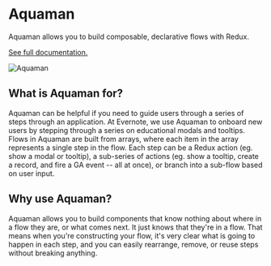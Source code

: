 # Aquaman
Aquaman allows you to build composable, declarative flows with Redux.

[See full documentation.](https://evernote-1.gitbook.io/aquaman/)

![Aquaman](https://blobscdn.gitbook.com/v0/b/gitbook-28427.appspot.com/o/assets%2F-LiOxqnL7wPXk1pl8oaH%2F-LiP-YkLvvsrc7bswsfj%2F-LiP-g4Tv1Z6UK7OIxd5%2FStorm%20(1).jpg?alt=media&token=9e57d790-e1d5-4cab-ae56-c19160942b63)

## What is Aquaman for?
Aquaman can be helpful if you need to guide users through a series of steps through an application. At Evernote, we use Aquaman to onboard new users by stepping through a series on educational modals and tooltips.
Flows in Aquaman are built from arrays, where each item in the array represents a single step in the flow. Each step can be a Redux action (eg. show a modal or tooltip), a sub-series of actions (eg. show a tooltip, create a record, and fire a GA event -- all at once), or branch into a sub-flow based on user input.


## Why use Aquaman?
Aquaman allows you to build components that know nothing about where in a flow they are, or what comes next. It just knows that they're in a flow. That means when you're constructing your flow, it's very clear what is going to happen in each step, and you can easily rearrange, remove, or reuse steps without breaking anything.